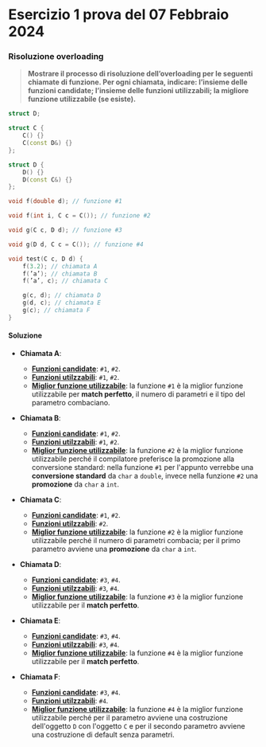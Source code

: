 # Esercizio 1 prova del 07 Febbraio 2024

### Risoluzione overloading

> **Mostrare il processo di risoluzione dell’overloading per le seguenti chiamate di funzione. Per ogni chiamata, indicare: l’insieme delle funzioni candidate; l’insieme delle funzioni utilizzabili; la migliore funzione utilizzabile (se esiste).**

```c++
struct D;

struct C {
    C() {}
    C(const D&) {}
};

struct D {
    D() {}
    D(const C&) {}
};

void f(double d); // funzione #1

void f(int i, C c = C()); // funzione #2

void g(C c, D d); // funzione #3

void g(D d, C c = C()); // funzione #4

void test(C c, D d) {
    f(3.2); // chiamata A
    f(’a’); // chiamata B
    f(’a’, c); // chiamata C

    g(c, d); // chiamata D
    g(d, c); // chiamata E
    g(c); // chiamata F
}
```

#### Soluzione

- **Chiamata A**:
    - <u>**Funzioni candidate**</u>: `#1`, `#2`.
    - <u>**Funzioni utilzzabili**</u>: `#1`, `#2`.
    - <u>**Miglior funzione utilizzabile**</u>: la funzione `#1` è la miglior funzione utilizzabile per **match perfetto**, il numero di parametri e il tipo del parametro combaciano.

- **Chiamata B**:
    - <u>**Funzioni candidate**</u>: `#1`, `#2`.
    - <u>**Funzioni utilzzabili**</u>: `#1`, `#2`.
    - <u>**Miglior funzione utilizzabile**</u>: la funzione `#2` è la miglior funzione utilizzabile perché il compilatore preferisce la promozione alla conversione standard: nella funzione `#1` per l'appunto verrebbe una **conversione standard** da `char` a `double`, invece nella funzione `#2` una **promozione** da `char` a `int`.

- **Chiamata C**: 
    - <u>**Funzioni candidate**</u>: `#1`, `#2`.
    - <u>**Funzioni utilzzabili**</u>: `#2`.
    - <u>**Miglior funzione utilizzabile**</u>: la funzione `#2` è la miglior funzione utilizzabile perché il numero di parametri combacia; per il primo parametro avviene una **promozione** da `char` a `int`.

- **Chiamata D**:
    - <u>**Funzioni candidate**</u>: `#3`, `#4`.
    - <u>**Funzioni utilzzabili**</u>: `#3`, `#4`.
    - <u>**Miglior funzione utilizzabile**</u>: la funzione `#3` è la miglior funzione utilizzabile per il **match perfetto**.

- **Chiamata E**:
    - <u>**Funzioni candidate**</u>: `#3`, `#4`.
    - <u>**Funzioni utilzzabili**</u>: `#3`, `#4`.
    - <u>**Miglior funzione utilizzabile**</u>: la funzione `#4` è la miglior funzione utilizzabile per il **match perfetto**.

- **Chiamata F**:
    - <u>**Funzioni candidate**</u>: `#3`, `#4`.
    - <u>**Funzioni utilzzabili**</u>: `#4`.
    - <u>**Miglior funzione utilizzabile**</u>: la funzione `#4` è la miglior funzione utilizzabile perché per il parametro avviene una costruzione dell'oggetto `D` con l'oggetto `C` e per il secondo parametro avviene una costruzione di default senza parametri.

